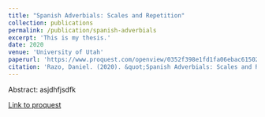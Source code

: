 ```yaml
---
title: "Spanish Adverbials: Scales and Repetition"
collection: publications
permalink: /publication/spanish-adverbials
excerpt: 'This is my thesis.'
date: 2020
venue: 'University of Utah'
paperurl: 'https://www.proquest.com/openview/0352f398e1fd1fa06ebac6150236a30b/1.pdf?pq-origsite=gscholar&cbl=18750&diss=y'
citation: 'Razo, Daniel. (2020). &quot;Spanish Adverbials: Scales and Repetition.&quot; <i>Master's Thesis</i>. University of Utah.'
---
```

Abstract: asjdhfjsdfk

[Link to proquest](https://www.proquest.com/openview/0352f398e1fd1fa06ebac6150236a30b/1.pdf?pq-origsite=gscholar&cbl=18750&diss=y)
